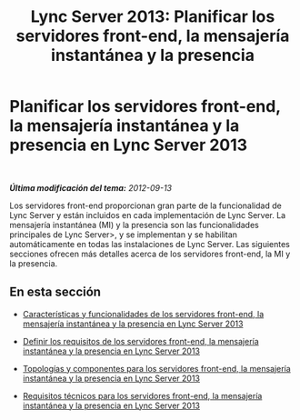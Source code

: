﻿---
title: 'Lync Server 2013: Planificar los servidores front-end, la mensajería instantánea y la presencia'
TOCTitle: Planificar los servidores front-end, la mensajería instantánea y la presencia
ms:assetid: 8db94c64-61af-4093-ac47-85932d0eae9f
ms:mtpsurl: https://technet.microsoft.com/es-es/library/Gg398714(v=OCS.15)
ms:contentKeyID: 48275967
ms.date: 01/07/2017
mtps_version: v=OCS.15
ms.translationtype: HT
---

# Planificar los servidores front-end, la mensajería instantánea y la presencia en Lync Server 2013

 

_**Última modificación del tema:** 2012-09-13_

Los servidores front-end proporcionan gran parte de la funcionalidad de Lync Server y están incluidos en cada implementación de Lync Server. La mensajería instantánea (MI) y la presencia son las funcionalidades principales de Lync Server\>, y se implementan y se habilitan automáticamente en todas las instalaciones de Lync Server. Las siguientes secciones ofrecen más detalles acerca de los servidores front-end, la MI y la presencia.

## En esta sección

  - [Características y funcionalidades de los servidores front-end, la mensajería instantánea y la presencia en Lync Server 2013](lync-server-2013-features-and-functionality-of-front-end-servers-instant-messaging-and-presence.md)

  - [Definir los requisitos de los servidores front-end, la mensajería instantánea y la presencia en Lync Server 2013](lync-server-2013-defining-your-requirements-for-front-end-servers-instant-messaging-and-presence.md)

  - [Topologías y componentes para los servidores front-end, la mensajería instantánea y la presencia en Lync Server 2013](lync-server-2013-topologies-and-components-for-front-end-servers-instant-messaging-and-presence.md)

  - [Requisitos técnicos para los servidores front-end, la mensajería instantánea y la presencia en Lync Server 2013](lync-server-2013-technical-requirements-for-front-end-servers-instant-messaging-and-presence.md)


